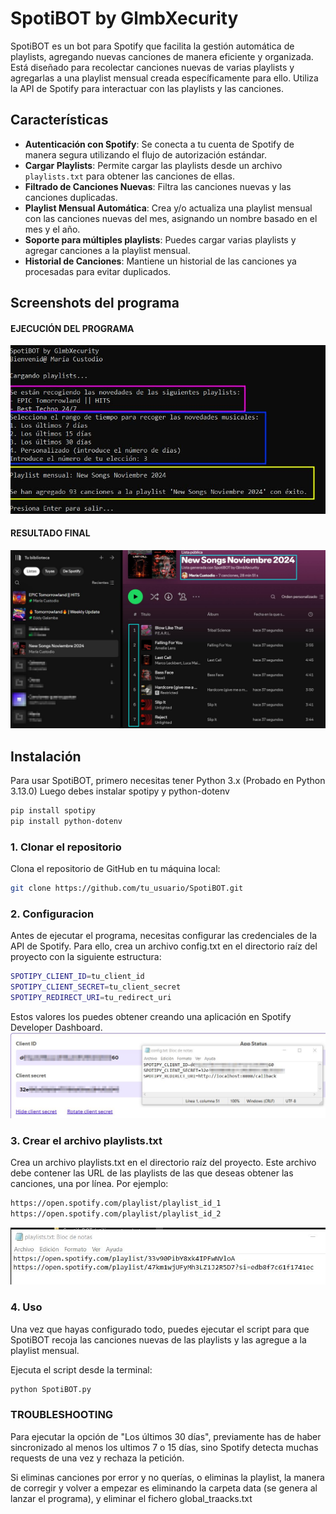 # SpotiBOT by GlmbXecurity

SpotiBOT es un bot para Spotify que facilita la gestión automática de playlists, agregando nuevas canciones de manera eficiente y organizada. Está diseñado para recolectar canciones nuevas de varias playlists y agregarlas a una playlist mensual creada específicamente para ello. Utiliza la API de Spotify para interactuar con las playlists y las canciones.

## Características

- **Autenticación con Spotify**: Se conecta a tu cuenta de Spotify de manera segura utilizando el flujo de autorización estándar.
- **Cargar Playlists**: Permite cargar las playlists desde un archivo `playlists.txt` para obtener las canciones de ellas.
- **Filtrado de Canciones Nuevas**: Filtra las canciones nuevas y las canciones duplicadas.
- **Playlist Mensual Automática**: Crea y/o actualiza una playlist mensual con las canciones nuevas del mes, asignando un nombre basado en el mes y el año.
- **Soporte para múltiples playlists**: Puedes cargar varias playlists y agregar canciones a la playlist mensual.
- **Historial de Canciones**: Mantiene un historial de las canciones ya procesadas para evitar duplicados.

 ## Screenshots del programa
 #### EJECUCIÓN DEL PROGRAMA
![image](https://raw.githubusercontent.com/glmbxecurity/SpotiBOT/refs/heads/main/screenshots/ejecucion.jpeg)
 #### RESULTADO FINAL
![image](https://raw.githubusercontent.com/glmbxecurity/SpotiBOT/refs/heads/main/screenshots/spotify.jpeg)
## Instalación

Para usar SpotiBOT, primero necesitas tener Python 3.x (Probado en Python 3.13.0)
Luego debes instalar spotipy y python-dotenv
```bash
pip install spotipy
pip install python-dotenv
```

### 1. Clonar el repositorio
Clona el repositorio de GitHub en tu máquina local:

```bash
git clone https://github.com/tu_usuario/SpotiBOT.git
```

### 2. Configuracion
Antes de ejecutar el programa, necesitas configurar las credenciales de la API de Spotify. Para ello, crea un archivo config.txt en el directorio raíz del proyecto con la siguiente estructura:

```bash 
SPOTIPY_CLIENT_ID=tu_client_id
SPOTIPY_CLIENT_SECRET=tu_client_secret
SPOTIPY_REDIRECT_URI=tu_redirect_uri
```

Estos valores los puedes obtener creando una aplicación en Spotify Developer Dashboard.
![image](https://raw.githubusercontent.com/glmbxecurity/SpotiBOT/refs/heads/main/screenshots/config.jpeg)
 ### 3. Crear el archivo playlists.txt
Crea un archivo playlists.txt en el directorio raíz del proyecto. Este archivo debe contener las URL de las playlists de las que deseas obtener las canciones, una por línea. Por ejemplo:

```bash
https://open.spotify.com/playlist/playlist_id_1
https://open.spotify.com/playlist/playlist_id_2
```
![image](https://raw.githubusercontent.com/glmbxecurity/SpotiBOT/refs/heads/main/screenshots/playlists.jpeg)
 ### 4. Uso
Una vez que hayas configurado todo, puedes ejecutar el script para que SpotiBOT recoja las canciones nuevas de las playlists y las agregue a la playlist mensual.

Ejecuta el script desde la terminal:

```bash
python SpotiBOT.py
```

 ### TROUBLESHOOTING
Para ejecutar la opción de "Los últimos 30 días", previamente has de haber sincronizado al menos los ultimos 7 o 15 días, sino Spotify detecta muchas requests de una vez y rechaza la petición.  

 Si eliminas canciones por error y no querías, o eliminas la playlist, la manera de corregir y volver a empezar es eliminando la carpeta data (se genera al lanzar el programa), y eliminar el fichero global_traacks.txt



